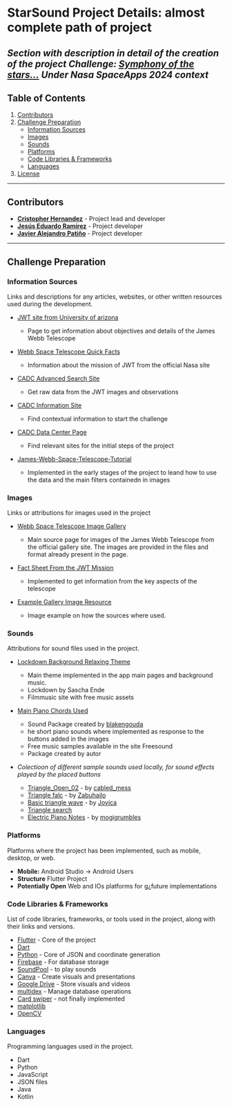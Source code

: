 # StarSound Project Details: almost complete path of project

*Section with description in detail of the creation of the project*
*Challenge: [Symphony of the stars...](https://www.spaceappschallenge.org/nasa-space-apps-2024/challenges/symphony-of-the-stars-harmonizing-the-james-webb-space-telescope-in-music-and-images/?tab=resources)*
*Under Nasa SpaceApps 2024 context*
--

## Table of Contents
1. [Contributors](#contributors)
2. [Challenge Preparation](#challenge-preparation)
   - [Information Sources](#information-sources)
   - [Images](#images)
   - [Sounds](#sounds)
   - [Platforms](#platforms)
   - [Code Libraries & Frameworks](#code-libraries--frameworks)
   - [Languages](#languages)
3. [License](#license)

---

## Contributors
- [**Cristopher Hernandez**](https://github.com/Cristopher2874/) - Project lead and developer
- [**Jesús Eduardo Ramírez**](https://github.com/Jesus-e) - Project developer
- [**Javier Alejandro Patiño**](https://github.com/Alexpm3435) - Project developer

---

## Challenge Preparation

### Information Sources
Links and descriptions for any articles, websites, or other written resources used during the development.

- [JWT site from University of arizona](https://jwst.arizona.edu/)
  - Page to get information about objectives and details of the James Webb Telescope
  
- [Webb Space Telescope Quick Facts](https://webbtelescope.org/quick-facts)
  - Information about the mission of JWT from the official Nasa site

- [CADC Advanced Search Site](https://www.cadc-ccda.hia-iha.nrc-cnrc.gc.ca/en/search/?collection=JWST&noexec=true)
  - Get raw data from the JWT images and observations

- [CADC Information Site](https://www.cadc-ccda.hia-iha.nrc-cnrc.gc.ca/en/jwst/)
  - Find contextual information to start the challenge

- [CADC Data Center Page](https://www.cadc-ccda.hia-iha.nrc-cnrc.gc.ca/en/)
  - Find relevant sites for the initial steps of the project

- [James-Webb-Space-Telescope-Tutorial](https://github.com/asc-csa/James-Webb-Space-Telescope-Tutorial)
  - Implemented in the early stages of the project to leand how to use the data and the main filters containedn in images

### Images
Links or attributions for images used in the project

- [Webb Space Telescope Image Gallery](https://webbtelescope.org/images)
  - Main source page for images of the James Webb Telescope from the official gallery site. The images are provided in the files and format already present in the page.

- [Fact Sheet From the JWT Mission](https://science.nasa.gov/mission/webb/fact-sheet/)
  - Implemented to get information from the key aspects of the telescope

- [Example Gallery Image Resource](https://webbtelescope.org/contents/media/images/2024/124/01J06XYGEDEE86D1H9N5EJ9EG0?page=2&filterUUID=91dfa083-c258-4f9f-bef1-8f40c26f4c97)
  - Image example on how the sources where used.

### Sounds
Attributions for sound files used in the project.

- [Lockdown Background Relaxing Theme](https://filmmusic.io/en/song/7658-lockdown)
  - Main theme implemented in the app main pages and background music.
  - Lockdown by Sascha Ende
  - Filmmusic site with free music assets

- [Main Piano Chords Used](https://freesound.org/search/?q=piano+chords&f=grouping_pack%3A%2229677_Piano+Chords%22)
  - Sound Package created by [blakengouda](https://freesound.org/people/blakengouda/)
  - he short piano sounds where implemented as response to the buttons added in the images
  - Free music samples available in the site Freesound
  - Package created by autor
- *Colectioon of different sample sounds used locally, for sound effects played by the placed buttons*
  - [Triangle_Open_02](https://freesound.org/people/cabled_mess/sounds/349503/) - by [cabled_mess](https://freesound.org/people/cabled_mess/)
  - [Triangle falc](https://freesound.org/people/Zabuhailo/sounds/465634/) - by [Zabuhailo](https://freesound.org/people/Zabuhailo/)
  - [Basic triangle wave](https://freesound.org/people/Jovica/sounds/11300/) - by [Jovica](https://freesound.org/people/Jovica/)
  - [Triangle search](https://freesound.org/search/?q=triangle&f=&s=Automatic+by+relevance&si_tags=0&si_name=0&si_description=0&si_packname=0&si_sound_id=0&si_username=0&d0=0&d1=*&ig=0&r=0&g=1&dp=0&cm=0&mm=0)
  - [Electric Piano Notes](https://freesound.org/search/?q=Electric+piano&f=grouping_pack%3A%2229622_CS+80+ELECTRIC+PIANO%22) - by [mogigrumbles](https://freesound.org/people/mogigrumbles/)

### Platforms
Platforms where the project has been implemented, such as mobile, desktop, or web.

- **Mobile:** Android Studio -> Android Users
- **Structure** Flutter Project
- **Potentially Open** Web and IOs platforms for g¿future implementations
  
### Code Libraries & Frameworks
List of code libraries, frameworks, or tools used in the project, along with their links and versions.

- [Flutter](https://flutter.dev/) - Core of the project
- [Dart](https://dart.dev/)
- [Python](https://python.org/) - Core of JSON and coordinate generation
- [Firebase](https://firebase.google.com/) - For database storage
- [SoundPool](https://developer.android.com/reference/android/media/SoundPool#:~:text=SoundPool%20|%20Android%20Developers.%20Essentials.%20Gemini%20in%20Android%20Studio.%20Your) - to play sounds
- [Canva](https://www.canva.com/) - Create visuals and presentations
- [Google Drive](https://drive.google.com/) - Store visuals and videos
- [multidex](https://developer.android.com/build/multidex#kts) - Manage database operations
- [Card swiper](https://pub.dev/packages/card_swiper/example) - not finally implemented
- [matplotlib](https://pypi.org/project/matplotlib/)
- [OpenCV](https://pypi.org/project/opencv-python/)

### Languages
Programming languages used in the project.

- Dart
- Python
- JavaScript
- JSON files
- Java
- Kotlin